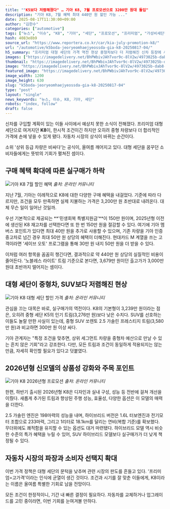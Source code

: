 ```yaml
---
title: ""K5보다 저렴해졌다" … 기아 K8, 7월 프로모션으로 3200만 원대 돌입"
description: "기아 K8, 7월 혜택 최대 440만 원 할인 가능 ..."
date: 2025-08-17T11:30:00+09:00
author: "김한수"
categories: ["automotive"]
tags: ["뉴스", "이슈", "K8", "기아", "세단", "프로모션", "프리미엄", "가성비세단혁명", "재고차특가인사이트"]
hash: 4083e8b9
source_url: "https://www.reportera.co.kr/car/kia-july-promotion-k8/"
url: "/automotive/k5boda-jeoryeomhaejyeossda-gia-k8-20250817-04/"
h5_summary: "프리미엄 대형 세단의 가격 역전 현상 중형차보다 더 저렴해진 신차 등장에 시장이 들썩"
images: ["https://imagedelivery.net/BhPWbivJAhTvor9c-8lV2w/4973025b-dab8-45a8-04c0-c77789dde600/public", "https://imagedelivery.net/BhPWbivJAhTvor9c-8lV2w/8440632b-8126-464f-f9f6-b25e4805ea00/public", "https://imagedelivery.net/BhPWbivJAhTvor9c-8lV2w/562ee0d8-d584-422c-a295-4fe6a71fb300/public", "https://imagedelivery.net/BhPWbivJAhTvor9c-8lV2w/462f3997-8993-4b39-c6f4-6b44d7b15500/public"]
thumbnail: "https://imagedelivery.net/BhPWbivJAhTvor9c-8lV2w/4973025b-dab8-45a8-04c0-c77789dde600/public"
image: "https://imagedelivery.net/BhPWbivJAhTvor9c-8lV2w/4973025b-dab8-45a8-04c0-c77789dde600/public"
featured_image: "https://imagedelivery.net/BhPWbivJAhTvor9c-8lV2w/4973025b-dab8-45a8-04c0-c77789dde600/public"
image_width: 1200
image_height: 630
slug: "k5boda-jeoryeomhaejyeossda-gia-k8-20250817-04"
type: "post"
layout: "single"
news_keywords: "뉴스, 이슈, K8, 기아, 세단"
robots: "index, follow"
draft: false
---
```


신차를 구입할 계획이 있는 이들 사이에서 예상치 못한 소식이 전해졌다. 프리미엄 대형 세단으로 여겨지던 **K8**이, 한시적 조건이긴 하지만 오히려 중형 차량보다 더 합리적인 가격에 손에 넣을 수 있게 됐다. 자동차 시장의 상식이 바뀌는 순간이다.

소위 '상위 등급 차량은 비싸다'는 공식이, 올여름 깨어지고 있다. 대형 세단을 꿈꾸던 소비자들에게는 뜻밖의 기회가 펼쳐진 셈이다.

## 구매 혜택 확대에 따른 실구매가 하락

![기아 K8 7월 할인 혜택](https://imagedelivery.net/BhPWbivJAhTvor9c-8lV2w/562ee0d8-d584-422c-a295-4fe6a71fb300/public)
*출처: 온라인 커뮤니티*


지난 7월, 기아는 이례적으로 K8에 대한 다양한 구매 혜택을 내걸었다. 기준에 따라 다르지만, 조건을 모두 만족하면 실제 지불하는 가격은 3,200만 원 초반대로 내려온다. 대체 무슨 일이 일어난 것일까.

우선 기본적으로 제공되는 **'민생회복 특별지원금'**이 150만 원이며, 2025년형 이전에 생산된 K8 재고차를 선택한다면 또 한 번 150만 원을 절감할 수 있다. 여기에 기아 멤버스 포인트가 있다면 최대 40만 원을 추가로 사용할 수 있으며, 기존 차량을 기아 인증 중고차로 넘긴 경우 최대 50만 원 상당의 혜택이 더해진다. 현대카드 M 계열을 쓰는 고객이라면 '세이브 오토' 프로그램을 통해 30만 원 내지 50만 원을 더 받을 수 있다.

이처럼 여러 항목을 꼼꼼히 챙긴다면, 결과적으로 약 440만 원 상당의 실질적인 비용이 줄어든다. '노블레스 라이트' 트림 기준으로 본다면, 3,679만 원이던 출고가가 3,000만 원대 초반까지 떨어지는 셈이다.

## 대형 세단이 중형차, SUV보다 저렴해진 현상

![기아 K8 대형 세단 할인 가격](https://imagedelivery.net/BhPWbivJAhTvor9c-8lV2w/462f3997-8993-4b39-c6f4-6b44d7b15500/public)
*출처: 온라인 커뮤니티*


관심을 끄는 대목은 바로, 실구매가의 역전이다. K8의 기본형이 3,239만 원이라는 점은, 오히려 중형 세단 K5의 인기 트림(3,276만 원)보다 낮은 수치다. SUV를 선호하는 이들도 놀랄 만한 사실이 있는데, 중형 SUV 쏘렌토 2.5 가솔린 프레스티지 트림(3,580만 원)과 비교하면 300만 원 이상 싸다.

기아 관계자는 "특정 조건을 맞추면, 상위 세그먼트 차량을 중형차 예산으로 만날 수 있는 흔치 않은 기회"라고 강조한다. 다만, 모든 트림과 조건이 동일하게 적용되지는 않는 만큼, 자세히 확인할 필요가 있다고 덧붙였다.

## 2026년형 신모델의 상품성 강화와 주목 포인트

![기아 K8 2026년형 프로모션](https://imagedelivery.net/BhPWbivJAhTvor9c-8lV2w/8440632b-8126-464f-f9f6-b25e4805ea00/public)
*출처: 온라인 커뮤니티*


한편, 하반기 출시된 2026년형 K8은 디자인과 실내 구성, 성능 등 전반에 걸쳐 개선을 이뤘다. 새롭게 추가된 트림과 향상된 주행 성능, 효율성, 다양한 옵션은 이 모델의 매력을 더한다.

2.5 가솔린 엔진은 198마력의 성능을 내며, 하이브리드 버전은 1.6L 터보엔진과 전기모터 조합으로 233마력, 그리고 1리터로 18.1km를 달리는 연비(복합 기준)를 확보했다. 무더위에도 쾌적함을 유지할 수 있는 옵션도 대거 마련됐다. 하이브리드 모델 역시 비슷한 수준의 특가 혜택을 누릴 수 있어, SUV 하이브리드 모델보다 실구매가가 더 낮게 책정될 수 있다.

## 자동차 시장의 파장과 소비자 선택지 확대

이번 가격 정책은 대형 세단의 문턱을 낮추며 관련 시장의 판도를 흔들고 있다. '프리미엄=고가격'이라는 인식에 균열이 생긴 것이다. 조건과 시기를 잘 맞춘 이들에게, K8이라는 이름은 올여름 특별한 기회로 남을 전망이다.

모든 조건이 한정적이니, 기간 내 빠른 결정이 필요하다. 자동차를 교체하거나 업그레이드를 고민 중이라면, 이번 기회를 눈여겨볼 만하다.